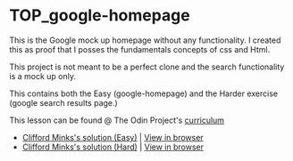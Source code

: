 # TOP_google-homepage



This is the Google mock up homepage without any functionality. I created this as
proof that I posses the fundamentals concepts of css and Html.

This project is not meant to be a perfect clone and the search functionality is
a mock up only.

This contains both the Easy (google-homepage) and the Harder exercise (google
  search results page.)

This lesson can be found @ The Odin Project's [curriculum](http://www.theodinproject.com/courses/web-development-101/lessons/html-css)

* [Clifford Minks's solution (Easy)](https://github.com/xxerror500xx/TOP_google-homepage) | [View in browser](https://xxerror500xx.github.io/TOP_google-homepage/)
* [Clifford Minks's solution (Hard)](https://github.com/xxerror500xx/TOP_google-homepage) | [View in browser](https://xxerror500xx.github.io/TOP_google-homepage/search_results.html)
